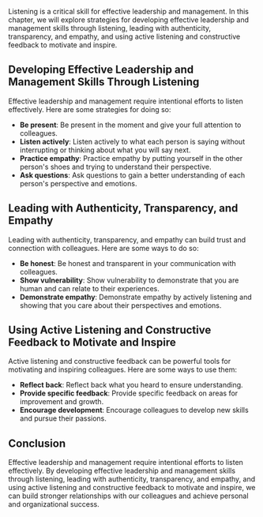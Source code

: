 
Listening is a critical skill for effective leadership and management. In this chapter, we will explore strategies for developing effective leadership and management skills through listening, leading with authenticity, transparency, and empathy, and using active listening and constructive feedback to motivate and inspire.

Developing Effective Leadership and Management Skills Through Listening
-----------------------------------------------------------------------

Effective leadership and management require intentional efforts to listen effectively. Here are some strategies for doing so:

* **Be present**: Be present in the moment and give your full attention to colleagues.
* **Listen actively**: Listen actively to what each person is saying without interrupting or thinking about what you will say next.
* **Practice empathy**: Practice empathy by putting yourself in the other person's shoes and trying to understand their perspective.
* **Ask questions**: Ask questions to gain a better understanding of each person's perspective and emotions.

Leading with Authenticity, Transparency, and Empathy
----------------------------------------------------

Leading with authenticity, transparency, and empathy can build trust and connection with colleagues. Here are some ways to do so:

* **Be honest**: Be honest and transparent in your communication with colleagues.
* **Show vulnerability**: Show vulnerability to demonstrate that you are human and can relate to their experiences.
* **Demonstrate empathy**: Demonstrate empathy by actively listening and showing that you care about their perspectives and emotions.

Using Active Listening and Constructive Feedback to Motivate and Inspire
------------------------------------------------------------------------

Active listening and constructive feedback can be powerful tools for motivating and inspiring colleagues. Here are some ways to use them:

* **Reflect back**: Reflect back what you heard to ensure understanding.
* **Provide specific feedback**: Provide specific feedback on areas for improvement and growth.
* **Encourage development**: Encourage colleagues to develop new skills and pursue their passions.

Conclusion
----------

Effective leadership and management require intentional efforts to listen effectively. By developing effective leadership and management skills through listening, leading with authenticity, transparency, and empathy, and using active listening and constructive feedback to motivate and inspire, we can build stronger relationships with our colleagues and achieve personal and organizational success.
